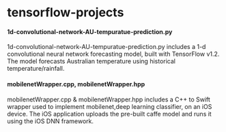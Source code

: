 # tensorflow-projects

#### 1d-convolutional-network-AU-tempuratue-prediction.py 

   1d-convolutional-network-AU-tempuratue-prediction.py includes a 1-d convolutional neural network forecasting model, built with TensorFlow v1.2. The model forecasts Australian    temperature using historical temperature/rainfall. 

#### mobilenetWrapper.cpp, mobilenetWrapper.hpp

  mobilenetWrapper.cpp & mobilenetWrapper.hpp includes a C++ to Swift wrapper used to implement mobilenet,deep learning classifier, on an iOS device. The iOS application uploads the pre-built caffe model and runs it using the iOS DNN framework.  
